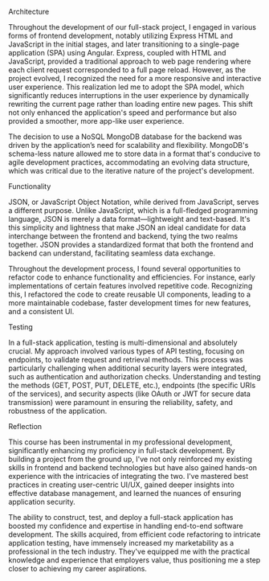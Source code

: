Architecture

Throughout the development of our full-stack project, I engaged in various forms of frontend development, notably utilizing Express HTML and JavaScript in the initial stages, and later transitioning to a single-page application (SPA) using Angular. Express, coupled with HTML and JavaScript, provided a traditional approach to web page rendering where each client request corresponded to a full page reload. However, as the project evolved, I recognized the need for a more responsive and interactive user experience. This realization led me to adopt the SPA model, which significantly reduces interruptions in the user experience by dynamically rewriting the current page rather than loading entire new pages. This shift not only enhanced the application's speed and performance but also provided a smoother, more app-like user experience.

The decision to use a NoSQL MongoDB database for the backend was driven by the application’s need for scalability and flexibility. MongoDB's schema-less nature allowed me to store data in a format that's conducive to agile development practices, accommodating an evolving data structure, which was critical due to the iterative nature of the project's development.

Functionality

JSON, or JavaScript Object Notation, while derived from JavaScript, serves a different purpose. Unlike JavaScript, which is a full-fledged programming language, JSON is merely a data format—lightweight and text-based. It's this simplicity and lightness that make JSON an ideal candidate for data interchange between the frontend and backend, tying the two realms together. JSON provides a standardized format that both the frontend and backend can understand, facilitating seamless data exchange.

Throughout the development process, I found several opportunities to refactor code to enhance functionality and efficiencies. For instance, early implementations of certain features involved repetitive code. Recognizing this, I refactored the code to create reusable UI components, leading to a more maintainable codebase, faster development times for new features, and a consistent UI.

Testing

In a full-stack application, testing is multi-dimensional and absolutely crucial. My approach involved various types of API testing, focusing on endpoints, to validate request and retrieval methods. This process was particularly challenging when additional security layers were integrated, such as authentication and authorization checks. Understanding and testing the methods (GET, POST, PUT, DELETE, etc.), endpoints (the specific URIs of the services), and security aspects (like OAuth or JWT for secure data transmission) were paramount in ensuring the reliability, safety, and robustness of the application.

Reflection

This course has been instrumental in my professional development, significantly enhancing my proficiency in full-stack development. By building a project from the ground up, I've not only reinforced my existing skills in frontend and backend technologies but have also gained hands-on experience with the intricacies of integrating the two. I've mastered best practices in creating user-centric UI/UX, gained deeper insights into effective database management, and learned the nuances of ensuring application security.

The ability to construct, test, and deploy a full-stack application has boosted my confidence and expertise in handling end-to-end software development. The skills acquired, from efficient code refactoring to intricate application testing, have immensely increased my marketability as a professional in the tech industry. They've equipped me with the practical knowledge and experience that employers value, thus positioning me a step closer to achieving my career aspirations.
